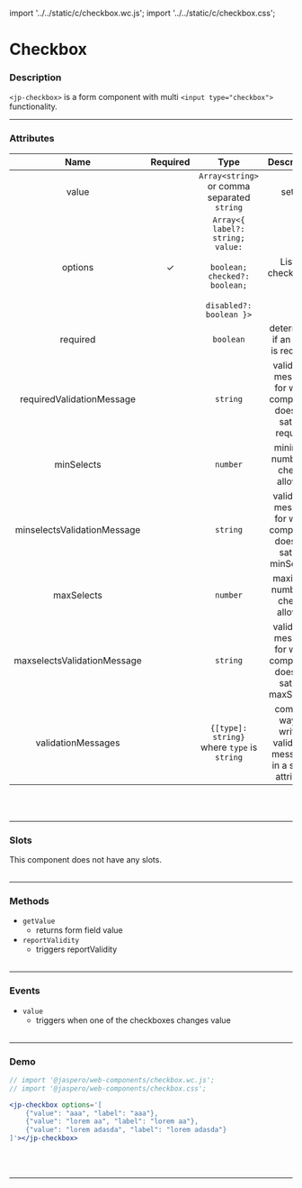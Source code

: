 import '../../static/c/checkbox.wc.js';
import '../../static/c/checkbox.css';

# Checkbox

### Description

`<jp-checkbox>` is a form component with multi `<input type="checkbox">` functionality.
****

### Attributes

|          **Name**           | **Required** |                                                  **Type**                                                  |                          **Description**                          |
| :-------------------------: | :----------: | :--------------------------------------------------------------------------------------------------------: | :---------------------------------------------------------------: |
|            value            |              |                                `Array<string>` or comma separated `string`                                 |                              setter                               |
|           options           |      ✓       | `Array<{ label?: string; value:` <br></br> `boolean; checked?: boolean;` <br></br> `disabled?: boolean }>` |                        List of checkboxes                         |
|          required           |              |                                                 `boolean`                                                  |                determines if an input is required                 |
|  requiredValidationMessage  |              |                                                  `string`                                                  |  validation message for when component does not satisfy required  |
|         minSelects          |              |                                                  `number`                                                  |                 minimum number of checks allowed                  |
| minselectsValidationMessage |              |                                                  `string`                                                  | validation message for when component does not satisfy minSelects |
|         maxSelects          |              |                                                  `number`                                                  |                 maximum number of checks allowed                  |
| maxselectsValidationMessage |              |                                                  `string`                                                  | validation message for when component does not satisfy maxSelects |
|     validationMessages      |              |                                `{[type]: string}` where `type` is `string`                                 | compact way of writing validation messages in a single attribute  |
<br></br>
****

### Slots

This component does not have any slots.
<br></br>
****

### Methods

- `getValue`
  - returns form field value
- `reportValidity`
  - triggers reportValidity
<br></br>
****

### Events

- `value`
  - triggers when one of the checkboxes changes value
<br></br>
****

### Demo

```jsx live
// import '@jaspero/web-components/checkbox.wc.js';
// import '@jaspero/web-components/checkbox.css';

<jp-checkbox options='[
    {"value": "aaa", "label": "aaa"},
    {"value": "lorem aa", "label": "lorem aa"},
    {"value": "lorem adasda", "label": "lorem adasda"}
]'></jp-checkbox>
```
<br></br>
****